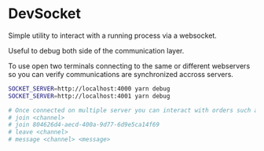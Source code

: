 # DevSocket

Simple utility to interact with a running process via a websocket.

Useful to debug both side of the communication layer.

To use open two terminals connecting to the same or different webservers so you can verify communications are synchronized accross servers.

```bash
SOCKET_SERVER=http://localhost:4000 yarn debug
SOCKET_SERVER=http://localhost:4001 yarn debug

# Once connected on multiple server you can interact with orders such as:
# join <channel>
# join 804626d4-aecd-400a-9d77-6d9e5ca14f69
# leave <channel>
# message <channel> <message>
```
